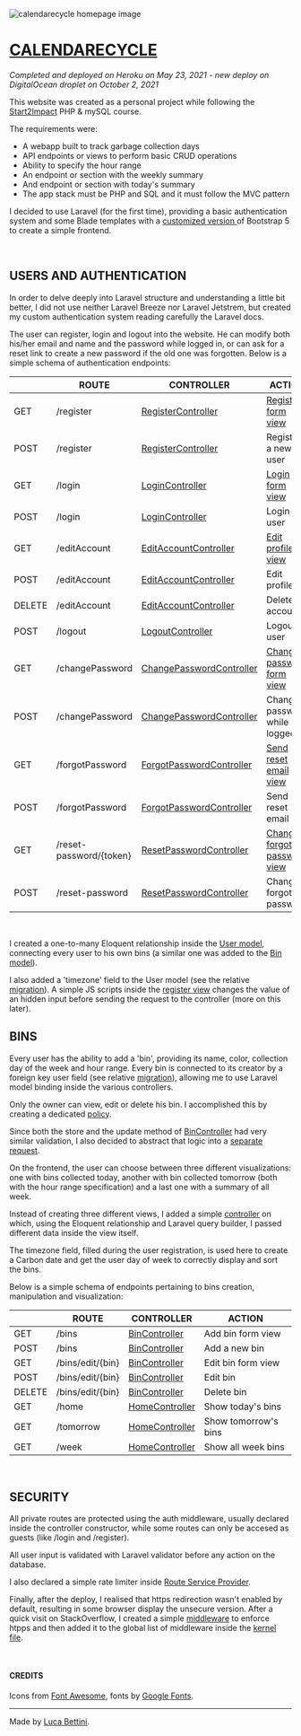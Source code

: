 ![calendarecycle homepage image](https://lucabettini.com/images/calendarecycle_2.jpg)

# [CALENDARECYCLE](https://calendarecycle.lucabettini.com)

<i>Completed and deployed on Heroku on May 23, 2021 - new deploy on DigitalOcean droplet on October 2, 2021</i>

This website was created as a personal project while following the [Start2Impact](https://www.start2impact.it/) PHP & mySQL course.

The requirements were:

-   A webapp built to track garbage collection days
-   API endpoints or views to perform basic CRUD operations
-   Ability to specify the hour range
-   An endpoint or section with the weekly summary
-   And endpoint or section with today's summary
-   The app stack must be PHP and SQL and it must follow the MVC pattern

I decided to use Laravel (for the first time), providing a basic authentication system and some Blade templates with a [customized version ](https://github.com/lucabettini/calendarecycle/blob/main/resources/sass/_variables.scss)of Bootstrap 5 to create a simple frontend.

<br>

## USERS AND AUTHENTICATION

In order to delve deeply into Laravel structure and understanding a little bit better, I did not use neither Laravel Breeze nor Laravel Jetstrem, but created my custom authentication system reading carefully the Laravel docs.

The user can register, login and logout into the website. He can modify both his/her email and name and the password while logged in, or can ask for a reset link to create a new password if the old one was forgotten. Below is a simple schema of authentication endpoints:

|        | ROUTE                   | CONTROLLER                                                                                                                                 | ACTION                                                                                                                                  |
| ------ | ----------------------- | ------------------------------------------------------------------------------------------------------------------------------------------ | --------------------------------------------------------------------------------------------------------------------------------------- |
| GET    | /register               | [RegisterController](https://github.com/lucabettini/calendarecycle/blob/main/app/Http/Controllers/Auth/RegisterController.php)             | [Register form view](https://github.com/lucabettini/calendarecycle/blob/main/resources/views/auth/register.blade.php)                   |
| POST   | /register               | [RegisterController](https://github.com/lucabettini/calendarecycle/blob/main/app/Http/Controllers/Auth/RegisterController.php)             | Register a new user                                                                                                                     |
| GET    | /login                  | [LoginController](https://github.com/lucabettini/calendarecycle/blob/main/app/Http/Controllers/Auth/LoginController.php)                   | [Login form view](https://github.com/lucabettini/calendarecycle/blob/main/resources/views/auth/login.blade.php)                         |
| POST   | /login                  | [LoginController](https://github.com/lucabettini/calendarecycle/blob/main/app/Http/Controllers/Auth/LoginController.php)                   | Login user                                                                                                                              |
| GET    | /editAccount            | [EditAccountController](https://github.com/lucabettini/calendarecycle/blob/main/app/Http/Controllers/Auth/EditAccountController.php)       | [Edit profile view](https://github.com/lucabettini/calendarecycle/blob/main/resources/views/auth/edit-profile.blade.php)                |
| POST   | /editAccount            | [EditAccountController](https://github.com/lucabettini/calendarecycle/blob/main/app/Http/Controllers/Auth/EditAccountController.php)       | Edit profile                                                                                                                            |
| DELETE | /editAccount            | [EditAccountController](https://github.com/lucabettini/calendarecycle/blob/main/app/Http/Controllers/Auth/EditAccountController.php)       | Delete account                                                                                                                          |
| POST   | /logout                 | [LogoutController](https://github.com/lucabettini/calendarecycle/blob/main/app/Http/Controllers/Auth/LogoutController.php)                 | Logout user                                                                                                                             |
| GET    | /changePassword         | [ChangePasswordController](https://github.com/lucabettini/calendarecycle/blob/main/app/Http/Controllers/Auth/ChangePasswordController.php) | [Change password form view](https://github.com/lucabettini/calendarecycle/blob/main/resources/views/auth/change-password.blade.php)     |
| POST   | /changePassword         | [ChangePasswordController](https://github.com/lucabettini/calendarecycle/blob/main/app/Http/Controllers/Auth/ChangePasswordController.php) | Change password while logged in                                                                                                         |
| GET    | /forgotPassword         | [ForgotPasswordController](https://github.com/lucabettini/calendarecycle/blob/main/app/Http/Controllers/Auth/ForgotPasswordController.php) | [Send reset email view](https://github.com/lucabettini/calendarecycle/blob/main/resources/views/auth/forgot-password.blade.php)         |
| POST   | /forgotPassword         | [ForgotPasswordController](https://github.com/lucabettini/calendarecycle/blob/main/app/Http/Controllers/Auth/ForgotPasswordController.php) | Send reset email                                                                                                                        |
| GET    | /reset-password/{token} | [ResetPasswordController](https://github.com/lucabettini/calendarecycle/blob/main/app/Http/Controllers/Auth/ResetPasswordController.php)   | [Change forgotten password view](https://github.com/lucabettini/calendarecycle/blob/main/resources/views/auth/reset-password.blade.php) |
| POST   | /reset-password         | [ResetPasswordController](https://github.com/lucabettini/calendarecycle/blob/main/app/Http/Controllers/Auth/ResetPasswordController.php)   | Change forgotten password                                                                                                               |

<br>

I created a one-to-many Eloquent relationship inside the [User model](https://github.com/lucabettini/calendarecycle/blob/main/app/Models/User.php), connecting every user to his own bins (a similar one was added to the [Bin model](https://github.com/lucabettini/calendarecycle/blob/main/app/Models/Bin.php)).

I also added a 'timezone' field to the User model (see the relative [migration](https://github.com/lucabettini/calendarecycle/blob/main/database/migrations/2021_05_14_110503_add_timezone_to_users_table.php)). A simple JS scripts inside the [register view](https://github.com/lucabettini/calendarecycle/blob/main/resources/views/auth/register.blade.php) changes the value of an hidden input before sending the request to the controller (more on this later).

## BINS

Every user has the ability to add a 'bin', providing its name, color, collection day of the week and hour range. Every bin is connected to its creator by a foreign key user field (see relative [migration](https://github.com/lucabettini/calendarecycle/blob/main/database/migrations/2021_05_14_081529_create_bins_table.php)), allowing me to use Laravel model binding inside the various controllers.

Only the owner can view, edit or delete his bin. I accomplished this by creating a dedicated [policy](https://github.com/lucabettini/calendarecycle/blob/main/app/Policies/BinPolicy.php).

Since both the store and the update method of [BinController](https://github.com/lucabettini/calendarecycle/blob/main/app/Http/Controllers/BinController.php) had very similar validation, I also decided to abstract that logic into a [separate request](https://github.com/lucabettini/calendarecycle/blob/main/app/Http/Requests/BinRequest.php).

On the frontend, the user can choose between three different visualizations: one with bins collected today, another with bin collected tomorrow (both with the hour range specification) and a last one with a summary of all week.

Instead of creating three different views, I added a simple [controller](https://github.com/lucabettini/calendarecycle/blob/main/app/Http/Controllers/HomeController.php) on which, using the Eloquent relationship and Laravel query builder, I passed different data inside the view itself.

The timezone field, filled during the user registration, is used here to create a Carbon date and get the user day of week to correctly display and sort the bins.

Below is a simple schema of endpoints pertaining to bins creation, manipulation and visualization:

|        | ROUTE            | CONTROLLER                                                                                                        | ACTION               |
| ------ | ---------------- | ----------------------------------------------------------------------------------------------------------------- | -------------------- |
| GET    | /bins            | [BinController](https://github.com/lucabettini/calendarecycle/blob/main/app/Http/Controllers/BinController.php)   | Add bin form view    |
| POST   | /bins            | [BinController](https://github.com/lucabettini/calendarecycle/blob/main/app/Http/Controllers/BinController.php)   | Add a new bin        |
| GET    | /bins/edit/{bin} | [BinController](https://github.com/lucabettini/calendarecycle/blob/main/app/Http/Controllers/BinController.php)   | Edit bin form view   |
| POST   | /bins/edit/{bin} | [BinController](https://github.com/lucabettini/calendarecycle/blob/main/app/Http/Controllers/BinController.php)   | Edit bin             |
| DELETE | /bins/edit/{bin} | [BinController](https://github.com/lucabettini/calendarecycle/blob/main/app/Http/Controllers/BinController.php)   | Delete bin           |
| GET    | /home            | [HomeController](https://github.com/lucabettini/calendarecycle/blob/main/app/Http/Controllers/HomeController.php) | Show today's bins    |
| GET    | /tomorrow        | [HomeController](https://github.com/lucabettini/calendarecycle/blob/main/app/Http/Controllers/HomeController.php) | Show tomorrow's bins |
| GET    | /week            | [HomeController](https://github.com/lucabettini/calendarecycle/blob/main/app/Http/Controllers/HomeController.php) | Show all week bins   |

<br>

## SECURITY

All private routes are protected using the auth middleware, usually declared inside the controller constructor, while some routes can only be accesed as guests (like /login and /register).

All user input is validated with Laravel validator before any action on the database.

I also declared a simple rate limiter inside [Route Service Provider](https://github.com/lucabettini/calendarecycle/blob/main/app/Providers/RouteServiceProvider.php).

Finally, after the deploy, I realised that https redirection wasn't enabled by default, resulting in some browser display the unsecure version. After a quick visit on StackOverflow, I created a simple [middleware](https://github.com/lucabettini/calendarecycle/blob/main/app/Http/Middleware/EnforceHttps.php) to enforce htpps and then added it to the global list of middleware inside the [kernel file](https://github.com/lucabettini/calendarecycle/blob/main/app/Http/Kernel.php).

<br>

#### CREDITS

Icons from [Font Awesome](https://fontawesome.com/ "Font Awesome"), fonts by [Google Fonts](https://fonts.google.com/ "Google Fonts").

---

Made by [Luca Bettini](https://lucabettini.com).
